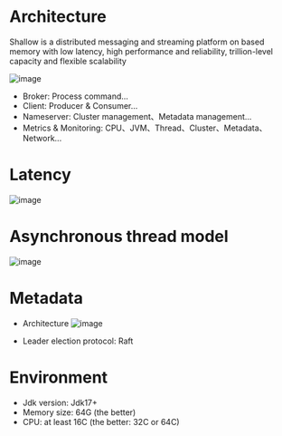 # Architecture

Shallow is a distributed messaging and streaming platform on based memory with low latency, high performance and reliability, trillion-level capacity and flexible scalability

![image](https://github.com/shallow-rs/shallow/blob/main/doc/image/infra.png)

- Broker: Process command...
- Client: Producer & Consumer...
- Nameserver: Cluster management、Metadata management...
- Metrics & Monitoring: CPU、JVM、Thread、Cluster、Metadata、Network...

# Latency

![image](https://github.com/shallow-rs/shallow/blob/main/doc/image/latency.png)

# Asynchronous thread model

![image](https://github.com/shallow-rs/shallow/blob/main/doc/image/thread_model.png)

# Metadata

- Architecture
![image](https://github.com/shallow-rs/shallow/blob/main/doc/image/metadata.png)

- Leader election protocol: Raft

# Environment

- Jdk version: Jdk17+
- Memory size: 64G (the better)
- CPU: at least 16C (the better: 32C or 64C)
